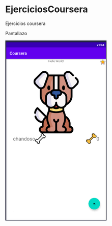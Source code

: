 # EjerciciosCoursera
Ejercicios coursera

Pantallazo

![alt text](https://github.com/zerstoren1234567/EjerciciosCoursera/blob/master/app/src/main/res/drawable/perro.PNG)